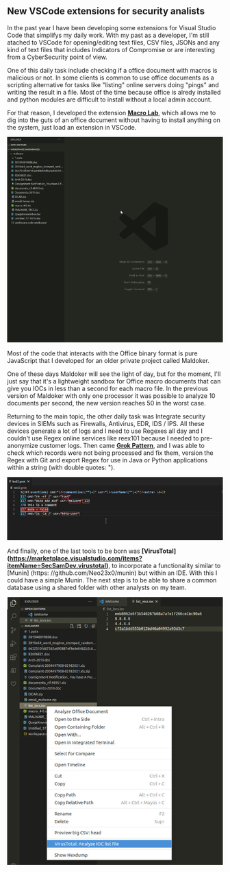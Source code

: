 ## New VSCode extensions for security analists

In the past year I have been developing some extensions for Visual Studio Code that simplifys my daily work.
With my past as a developer, I'm still atached to VSCode for opening/editing text files, CSV files, JSONs and any kind of text files that includes Indicators of Compromise or are interesting from a CyberSecurity point of view.

One of this daily task include checking if a office document with macros is malicious or not. In some clients is common to use office documents as a scripting alternative for tasks like "listing" online servers doing "pings" and writing the result in a file. Most of the time because office is alredy installed and python modules are difficult to install without a local admin account.

For that reason, I developed the extension **[Macro Lab](https://marketplace.visualstudio.com/items?itemName=SecSamDev.macro-lab)**, which allows me to dig into the guts of an office document without having to install anything on the system, just load an extension in VSCode.

![Flow of working with Macro Lab](https://raw.githubusercontent.com/SecSamDev/vscode-office-macro/main/doc/HowToUse.gif)

Most of the code that interacts with the Office binary format is pure JavaScript that I developed for an older private project called Maldoker. 

One of these days Maldoker will see the light of day, but for the moment, I'll just say that it's a lightweight sandbox for Office macro documents that can give you IOCs in less than a second for each macro file. In the previous version of Maldoker with only one processor it was possible to analyze 10 documents per second, the new version reaches 50 in the worst case.

Returning to the main topic, the other daily task was Integrate security devices in SIEMs such as Firewalls, Antivirus, EDR, IDS / IPS. All these devices generate a lot of logs and I need to use Regexes all day and I couldn't use Regex online services like reex101 because I needed to pre-anonymize customer logs. Then came **[Grok Pattern](https://marketplace.visualstudio.com/items?itemName=SecSamDev.grok)**, and I was able to check which records were not being processed and fix them, version the Regex with Git and export Regex for use in Java or Python applications within a string (with double quotes: "). 

![Exporting regex](https://raw.githubusercontent.com/SecSamDev/grok-vscode/master/doc/grok-export.gif)


And finally, one of the last tools to be born was **[VirusTotal] (https://marketplace.visualstudio.com/items?itemName=SecSamDev.virustotal)**, to incorporate a functionality similar to [Munin] (https: //github.com/Neo23x0/munin) but within an IDE.
With this I could have a simple Munin. The next step is to be able to share a common database using a shared folder with other analysts on my team. 

![Analyze list of IOCs](https://raw.githubusercontent.com/SecSamDev/vscode-virustotal/main/doc/ImportIOClist.jpg)